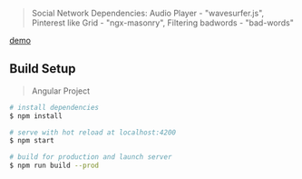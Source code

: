 > Social Network
Dependencies: Audio Player - "wavesurfer.js", Pinterest like Grid - "ngx-masonry", Filtering badwords - "bad-words"

[demo](https://nowhere-55.web.app/)

## Build Setup

> Angular Project 

``` bash
# install dependencies
$ npm install 

# serve with hot reload at localhost:4200
$ npm start

# build for production and launch server
$ npm run build --prod
